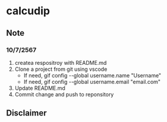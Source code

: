 # calcudip 


## Note
### 10/7/2567
1. createa respositroy with README.md
2. Clone a project from git using vscode
    - If need, gif config --global username.name "Username"
    - If need, gif config --global username.email "email.com"
3. Update README.md
4. Commit change and push to reponsitory

## Disclaimer